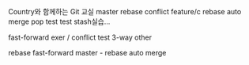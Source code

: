 Country와 함께하는 Git 교실
master rebase conflict
feature/c rebase auto merge
pop test
test
stash실습...


fast-forward exer / conflict test
3-way other

rebase fast-forward
master - rebase auto merge
